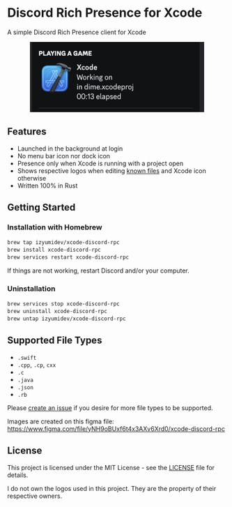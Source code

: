 # Discord Rich Presence for Xcode

A simple Discord Rich Presence client for Xcode

<p align="center">
  <img src="readme.png" width="400" style="max-width: 100%; height: auto;" />
</p>

## Features

- Launched in the background at login
- No menu bar icon nor dock icon
- Presence only when Xcode is running with a project open
- Shows respective logos when editing [known files](#supported-file-types) and
  Xcode icon otherwise
- Written 100% in Rust

## Getting Started

### Installation with Homebrew

```bash
brew tap izyumidev/xcode-discord-rpc
brew install xcode-discord-rpc
brew services restart xcode-discord-rpc
```

If things are not working, restart Discord and/or your computer.

### Uninstallation

```bash
brew services stop xcode-discord-rpc
brew uninstall xcode-discord-rpc
brew untap izyumidev/xcode-discord-rpc
```

## Supported File Types

- `.swift`
- `.cpp`, `.cp`, `cxx`
- `.c`
- `.java`
- `.json`
- `.rb`

Please [create an issue](https://github.com/izyumidev/xcode-discord-rpc/issues/new/choose) if you desire for more file types to be supported.

Images are created on this figma file:
https://www.figma.com/file/yNH9oBUxf6t4x3AXv6Xrd0/xcode-discord-rpc

## License

This project is licensed under the MIT License - see the [LICENSE](LICENSE) file
for details.

I do not own the logos used in this project. They are the property of their
respective owners.
